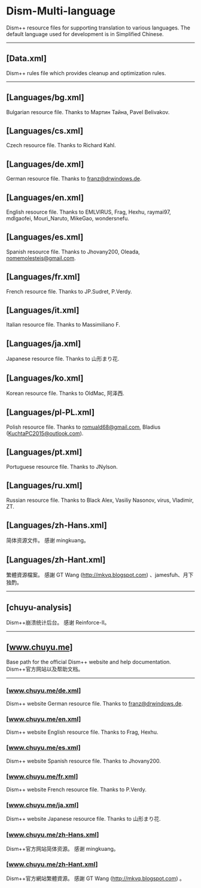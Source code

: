 # Dism-Multi-language
Dism++ resource files for supporting translation to various languages.
The default language used for development is in Simplified Chinese.

---

## [Data.xml]
Dism++ rules file which provides cleanup and optimization rules.

---

## [Languages/bg.xml]
Bulgarian resource file.
Thanks to Мартин Тайна, Pavel Belivakov.

## [Languages/cs.xml]
Czech resource file.
Thanks to Richard Kahl.

## [Languages/de.xml]
German resource file.
Thanks to franz@drwindows.de.

## [Languages/en.xml]
English resource file.
Thanks to EMLVIRUS, Frag, Hexhu, raymai97, mdlgaofei, Mouri_Naruto, MikeGao, wondersnefu.

## [Languages/es.xml]
Spanish resource file.
Thanks to Jhovany200, Oleada, nomemolesteis@gmail.com.

## [Languages/fr.xml]
French resource file.
Thanks to JP.Sudret, P.Verdy.

## [Languages/it.xml]
Italian resource file.
Thanks to Massimiliano F.

## [Languages/ja.xml]
Japanese resource file.
Thanks to 山形まり花.

## [Languages/ko.xml]
Korean resource file.
Thanks to OldMac, 阿泽西.

## [Languages/pl-PL.xml]
Polish resource file.
Thanks to romuald68@gmail.com, Bladius (KuchtaPC2015@outlook.com).

## [Languages/pt.xml]
Portuguese resource file.
Thanks to JNylson.

## [Languages/ru.xml]
Russian resource file.
Thanks to Black Alex, Vasiliy Nasonov, virus, Vladimir, ZT.

## [Languages/zh-Hans.xml]
简体资源文件。
感谢 mingkuang。

## [Languages/zh-Hant.xml]
繁體資源檔案。
感謝 GT Wang (http://mkvq.blogspot.com) 、jamesfuh、月下独酌。

---

## [chuyu-analysis]
Dism++崩溃统计后台。
感谢 Reinforce-II。

---

## [www.chuyu.me]
Base path for the official Dism++ website and help documentation.
Dism++官方网站以及帮助文档。

---

### [www.chuyu.me/de.xml]
Dism++ website German resource file.
Thanks to franz@drwindows.de.

### [www.chuyu.me/en.xml]
Dism++ website English resource file.
Thanks to Frag, Hexhu.

### [www.chuyu.me/es.xml]
Dism++ website Spanish resource file.
Thanks to Jhovany200.

### [www.chuyu.me/fr.xml]
Dism++ website French resource file.
Thanks to P.Verdy.

### [www.chuyu.me/ja.xml]
Dism++ website Japanese resource file.
Thanks to 山形まり花.

### [www.chuyu.me/zh-Hans.xml]
Dism++官方网站简体资源。
感谢 mingkuang。

### [www.chuyu.me/zh-Hant.xml]
Dism++官方網站繁體資源。
感謝 GT Wang (http://mkvq.blogspot.com) 。
